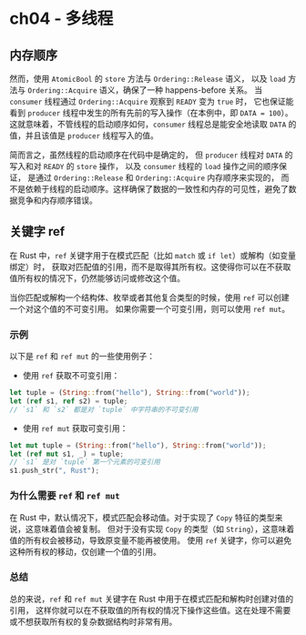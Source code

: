 # ch04 - 多线程

## 内存顺序

然而，使用 `AtomicBool` 的 `store` 方法与 `Ordering::Release` 语义，
以及 `load` 方法与 `Ordering::Acquire` 语义，确保了一种 happens-before 关系。
当 `consumer` 线程通过 `Ordering::Acquire` 观察到 `READY` 变为 `true` 时，
它也保证能看到 `producer` 线程中发生的所有先前的写入操作（在本例中，即 `DATA = 100`）。
这就意味着，不管线程的启动顺序如何，`consumer` 线程总是能安全地读取 `DATA` 的值，并且该值是 `producer` 线程写入的值。

简而言之，虽然线程的启动顺序在代码中是确定的，
但 `producer` 线程对 `DATA` 的写入和对 `READY` 的 `store` 操作，
以及 `consumer` 线程的 `load` 操作之间的顺序保证，
是通过 `Ordering::Release` 和 `Ordering::Acquire` 内存顺序来实现的，
而不是依赖于线程的启动顺序。这样确保了数据的一致性和内存的可见性，避免了数据竞争和内存顺序错误。

## 关键字 ref

在 Rust 中，`ref` 关键字用于在模式匹配（比如 `match` 或 `if let`）或解构（如变量绑定）时，
获取对匹配值的引用，而不是取得其所有权。这使得你可以在不获取值所有权的情况下，仍然能够访问或修改这个值。

当你匹配或解构一个结构体、枚举或者其他复合类型的时候，使用 `ref` 可以创建一个对这个值的不可变引用。
如果你需要一个可变引用，则可以使用 `ref mut`。

### 示例

以下是 `ref` 和 `ref mut` 的一些使用例子：

- 使用 `ref` 获取不可变引用：

```rust
let tuple = (String::from("hello"), String::from("world"));
let (ref s1, ref s2) = tuple;
// `s1` 和 `s2` 都是对 `tuple` 中字符串的不可变引用
```

- 使用 `ref mut` 获取可变引用：

```rust
let mut tuple = (String::from("hello"), String::from("world"));
let (ref mut s1, _) = tuple;
// `s1` 是对 `tuple` 第一个元素的可变引用
s1.push_str(", Rust");
```

### 为什么需要 `ref` 和 `ref mut`

在 Rust 中，默认情况下，模式匹配会移动值。对于实现了 `Copy` 特征的类型来说，这意味着值会被复制。
但对于没有实现 `Copy` 的类型（如 `String`），这意味着值的所有权会被移动，导致原变量不能再被使用。
使用 `ref` 关键字，你可以避免这种所有权的移动，仅创建一个值的引用。

### 总结

总的来说，`ref` 和 `ref mut` 关键字在 Rust 中用于在模式匹配和解构时创建对值的引用，
这样你就可以在不获取值的所有权的情况下操作这些值。这在处理不需要或不想获取所有权的复杂数据结构时非常有用。
